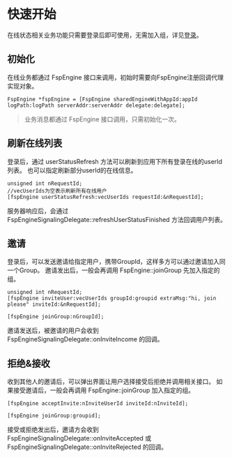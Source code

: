 # 快速开始

在线状态相关业务功能只需要登录后即可使用，无需加入组，详见[登录](../platform/prepare_ios.md)。

## 初始化

在线业务都通过 FspEngine 接口来调用，初始时需要向FspEngine注册回调代理实现对象。

```objc
FspEngine *fspEngine = [FspEngine sharedEngineWithAppId:appId logPath:logPath serverAddr:serverAddr delegate:delegate];
```

> 业务消息都通过 FspEngine 接口调用，只需初始化一次。

## 刷新在线列表
登录后，通过 userStatusRefresh 方法可以刷新到应用下所有登录在线的userId列表。
也可以指定刷新部分userId的在线信息。

```objc
unsigned int nRequestId;
//vecUserIds为空表示刷新所有在线用户
[fspEngine userStatusRefresh:vecUserIds requestId:&nRequestId];
```

服务器响应后，会通过 FspEngineSignalingDelegate::refreshUserStatusFinished 方法回调用户列表。

## 邀请

登录后，可以发送邀请给指定用户，携带GroupId，这样多方可以通过邀请加入同一个Group。
邀请发出后，一般会再调用 FspEngine::joinGroup 先加入指定的组。

```objc
unsigned int nRequestId;
[fspEngine inviteUser:vecUserIds groupId:groupid extraMsg:"hi, join please" inviteId:&nRequestId];

[fspEngine joinGroup:nGroupId];
```

邀请发送后，被邀请的用户会收到 FspEngineSignalingDelegate::onInviteIncome 的回调。

## 拒绝&接收

收到其他人的邀请后，可以弹出界面让用户选择接受后拒绝并调用相关接口。
如果接受邀请后，一般会再调用 FspEngine::joinGroup 加入指定的组。

```objc
[fspEngine acceptInvite:nInviteUserId inviteId:nInviteId];

[fspEngine joinGroup:groupid];
```

接受或拒绝发出后，邀请方会收到 FspEngineSignalingDelegate::onInviteAccepted 或 FspEngineSignalingDelegate::onInviteRejected 的回调。
